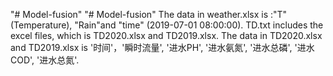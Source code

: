 "# Model-fusion" 
"# Model-fusion" 
The data in weather.xlsx is :"T" (Temperature), "Rain"and "time" (2019-07-01 08:00:00).
TD.txt includes the excel files, which is TD2020.xlsx and TD2019.xlsx.
The data in TD2020.xlsx and TD2019.xlsx is '时间'，'瞬时流量', '进水PH', '进水氨氮', '进水总磷', '进水COD', '进水总氮'.
